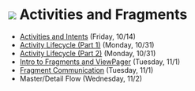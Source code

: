 # ![](https://ga-dash.s3.amazonaws.com/production/assets/logo-9f88ae6c9c3871690e33280fcf557f33.png) Activities and Fragments

- [Activities and Intents](https://github.com/ga-adi-macaron/Course-Materials/tree/master/lessons/activities-and-fragments/activities-and-intents-lesson) (Friday, 10/14)
- [Activity Lifecycle (Part 1)](https://github.com/ga-adi-macaron/Course-Materials/tree/master/lessons/activities-and-fragments/activity-life-cycle-1-lesson) (Monday, 10/31)
- [Activity Lifecycle (Part 2)](https://github.com/ga-adi-macaron/Course-Materials/tree/master/lessons/activities-and-fragments/activity-life-cycle-2-lesson) (Monday, 10/31)
- [Intro to Fragments and ViewPager](https://github.com/ga-adi-macaron/Course-Materials/tree/master/lessons/activities-and-fragments/fragments-1-lesson) (Tuesday, 11/1)
- [Fragment Communication](https://github.com/ga-adi-macaron/Course-Materials/tree/master/lessons/activities-and-fragments/fragments-2-lesson) (Tuesday, 11/1)
- Master/Detail Flow (Wednesday, 11/2)

